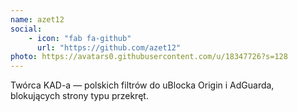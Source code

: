 ```yaml
---
name: azet12
social:
    - icon: "fab fa-github"
      url: "https://github.com/azet12"
photo: https://avatars0.githubusercontent.com/u/18347726?s=128
---
```

Twórca KAD-a — polskich filtrów do uBlocka Origin i AdGuarda, blokujących strony typu przekręt.
